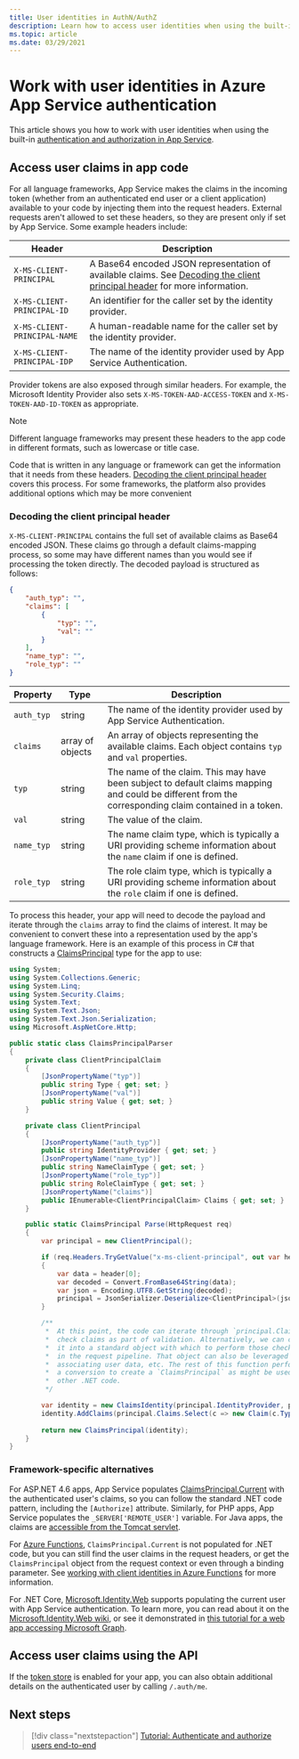 ```yaml
---
title: User identities in AuthN/AuthZ
description: Learn how to access user identities when using the built-in authentication and authorization in App Service.
ms.topic: article
ms.date: 03/29/2021
---
```


# Work with user identities in Azure App Service authentication

This article shows you how to work with user identities when using the built-in [authentication and authorization in App Service](overview-authentication-authorization.md). 

## Access user claims in app code

For all language frameworks, App Service makes the claims in the incoming token (whether from an authenticated end user or a client application) available to your code by injecting them into the request headers. External requests aren't allowed to set these headers, so they are present only if set by App Service. Some example headers include:

| Header                       | Description                                                           |
|------------------------------|-----------------------------------------------------------------------|
| `X-MS-CLIENT-PRINCIPAL`      | A Base64 encoded JSON representation of available claims. See [Decoding the client principal header](#decoding-the-client-principal-header) for more information.   |
| `X-MS-CLIENT-PRINCIPAL-ID`   | An identifier for the caller set by the identity provider.            |
| `X-MS-CLIENT-PRINCIPAL-NAME` | A human-readable name for the caller set by the identity provider.    |
| `X-MS-CLIENT-PRINCIPAL-IDP`  | The name of the identity provider used by App Service Authentication. |

Provider tokens are also exposed through similar headers. For example, the Microsoft Identity Provider also sets `X-MS-TOKEN-AAD-ACCESS-TOKEN` and `X-MS-TOKEN-AAD-ID-TOKEN` as appropriate.

> [!NOTE]
> Different language frameworks may present these headers to the app code in different formats, such as lowercase or title case.

Code that is written in any language or framework can get the information that it needs from these headers. [Decoding the client principal header](#decoding-the-client-principal-header) covers this process. For some frameworks, the platform also provides additional options which may be more convenient

### Decoding the client principal header

`X-MS-CLIENT-PRINCIPAL` contains the full set of available claims as Base64 encoded JSON. These claims go through a default claims-mapping process, so some may have different names than you would see if processing the token directly. The decoded payload is structured as follows:

```json
{
    "auth_typ": "",
    "claims": [
        {
            "typ": "",
            "val": ""
        }
    ],
    "name_typ": "",
    "role_typ": ""
}
```

| Property   | Type             | Description                           |
|------------|------------------|---------------------------------------|
| `auth_typ` | string           | The name of the identity provider used by App Service Authentication. |
| `claims`   | array of objects | An array of objects representing the available claims. Each object contains `typ` and `val` properties. |
| `typ`      | string           | The name of the claim. This may have been subject to default claims mapping and could be different from the corresponding claim contained in a token. |
| `val`      | string           | The value of the claim.                                      |
| `name_typ` | string           | The name claim type, which is typically a URI providing scheme information about the `name` claim if one is defined. |
| `role_typ` | string           | The role claim type, which is typically a URI providing scheme information about the `role` claim if one is defined. |

To process this header, your app will need to decode the payload and iterate through the `claims` array to find the claims of interest. It may be convenient to convert these into a representation used by the app's language framework. Here is an example of this process in C# that constructs a [ClaimsPrincipal](/dotnet/api/system.security.claims.claimsprincipal) type for the app to use:

```csharp
using System;
using System.Collections.Generic;
using System.Linq;
using System.Security.Claims;
using System.Text;
using System.Text.Json;
using System.Text.Json.Serialization;
using Microsoft.AspNetCore.Http;

public static class ClaimsPrincipalParser
{
    private class ClientPrincipalClaim
    {
        [JsonPropertyName("typ")]
        public string Type { get; set; }
        [JsonPropertyName("val")]
        public string Value { get; set; }
    }

    private class ClientPrincipal
    {
        [JsonPropertyName("auth_typ")]
        public string IdentityProvider { get; set; }
        [JsonPropertyName("name_typ")]
        public string NameClaimType { get; set; }
        [JsonPropertyName("role_typ")]
        public string RoleClaimType { get; set; }
        [JsonPropertyName("claims")]
        public IEnumerable<ClientPrincipalClaim> Claims { get; set; }
    }

    public static ClaimsPrincipal Parse(HttpRequest req)
    {
        var principal = new ClientPrincipal();

        if (req.Headers.TryGetValue("x-ms-client-principal", out var header))
        {
            var data = header[0];
            var decoded = Convert.FromBase64String(data);
            var json = Encoding.UTF8.GetString(decoded);
            principal = JsonSerializer.Deserialize<ClientPrincipal>(json, new JsonSerializerOptions { PropertyNameCaseInsensitive = true });
        }

        /** 
         *  At this point, the code can iterate through `principal.Claims` to
         *  check claims as part of validation. Alternatively, we can convert
         *  it into a standard object with which to perform those checks later
         *  in the request pipeline. That object can also be leveraged for 
         *  associating user data, etc. The rest of this function performs such
         *  a conversion to create a `ClaimsPrincipal` as might be used in 
         *  other .NET code.
         */

        var identity = new ClaimsIdentity(principal.IdentityProvider, principal.NameClaimType, principal.RoleClaimType);
        identity.AddClaims(principal.Claims.Select(c => new Claim(c.Type, c.Value)));
        
        return new ClaimsPrincipal(identity);
    }
}
```

### Framework-specific alternatives

For ASP.NET 4.6 apps, App Service populates [ClaimsPrincipal.Current](/dotnet/api/system.security.claims.claimsprincipal.current) with the authenticated user's claims, so you can follow the standard .NET code pattern, including the `[Authorize]` attribute. Similarly, for PHP apps, App Service populates the `_SERVER['REMOTE_USER']` variable. For Java apps, the claims are [accessible from the Tomcat servlet](configure-language-java.md#authenticate-users-easy-auth).

For [Azure Functions](../azure-functions/functions-overview.md), `ClaimsPrincipal.Current` is not populated for .NET code, but you can still find the user claims in the request headers, or get the `ClaimsPrincipal` object from the request context or even through a binding parameter. See [working with client identities in Azure Functions](../azure-functions/functions-bindings-http-webhook-trigger.md#working-with-client-identities) for more information.

For .NET Core, [Microsoft.Identity.Web](https://www.nuget.org/packages/Microsoft.Identity.Web/) supports populating the current user with App Service authentication. To learn more, you can read about it on the [Microsoft.Identity.Web wiki](https://github.com/AzureAD/microsoft-identity-web/wiki/1.2.0#integration-with-azure-app-services-authentication-of-web-apps-running-with-microsoftidentityweb), or see it demonstrated in [this tutorial for a web app accessing Microsoft Graph](./scenario-secure-app-access-microsoft-graph-as-user.md?tabs=command-line#install-client-library-packages).

## Access user claims using the API

If the [token store](overview-authentication-authorization.md#token-store) is enabled for your app, you can also obtain additional details on the authenticated user by calling `/.auth/me`. 

## Next steps

> [!div class="nextstepaction"]
> [Tutorial: Authenticate and authorize users end-to-end](tutorial-auth-aad.md)
